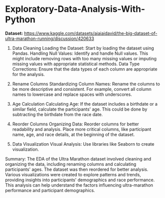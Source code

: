 # Exploratory-Data-Analysis-With-Python
**Dataset:** https://www.kaggle.com/datasets/aiaiaidavid/the-big-dataset-of-ultra-marathon-running/discussion/420633

1. Data Cleaning
Loading the Dataset:
Start by loading the dataset using Pandas.
Handling Null Values: Identify and handle Null values. This might include removing rows with too many missing values or imputing missing values with appropriate statistical methods.
Data Type Corrections: Ensure that the data types of each column are appropriate for the analysis.

3. Rename Columns
Standardizing Column Names: Rename the columns to be more descriptive and consistent. For example, convert all column names to lowercase and replace spaces with underscores.

5. Age Calculation
Calculating Age: If the dataset includes a birthdate or a similar field, calculate the participants' age. This could be done by subtracting the birthdate from the race date.

7. Reorder Columns
Organizing Data: Reorder columns for better readability and analysis. Place more critical columns, like participant name, age, and race details, at the beginning of the dataset.

9. Data Visualization
Visual Analysis: Use libraries like Seaborn to create visualization.

Summary:
The EDA of the Ultra Marathon dataset involved cleaning and organizing the data, including renaming columns and calculating participants' ages. The dataset was then reordered for better analysis. Various visualizations were created to explore patterns and trends, providing insights into participants' demographics and race performance. This analysis can help understand the factors influencing ultra-marathon performance and participant demographics.

